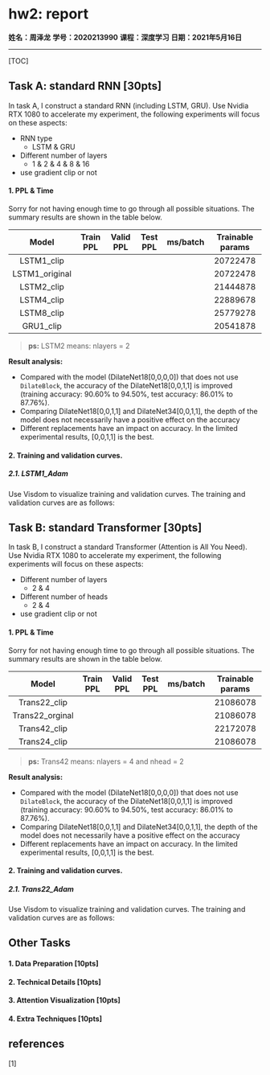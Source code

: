 # hw2: report

**姓名：周泽龙**
**学号：2020213990**
**课程：深度学习**
**日期：2021年5月16日**

------

[TOC]



<div STYLE="page-break-after: always;"></div>

## Task A: standard RNN [30pts]

In task A, I construct a standard RNN (including LSTM, GRU). Use Nvidia RTX 1080 to accelerate my experiment, the following experiments will focus on these aspects:

* RNN type
  * LSTM & GRU
* Different number of layers 
  * 1 & 2 & 4 & 8 & 16
* use gradient clip or not

#### 1. PPL & Time

Sorry for not having enough time to go through all possible situations. The summary results are shown in the table below.

|     Model      | Train PPL | Valid PPL | Test PPL | ms/batch | Trainable params |
| :------------: | :-------: | :-------: | :------: | :------: | :--------------: |
|   LSTM1_clip   |           |           |          |          |     20722478     |
| LSTM1_original |           |           |          |          |     20722478     |
|   LSTM2_clip   |           |           |          |          |     21444878     |
|   LSTM4_clip   |           |           |          |          |     22889678     |
|   LSTM8_clip   |           |           |          |          |     25779278     |
|   GRU1_clip    |           |           |          |          |     20541878     |

> **ps:** LSTM2 means: nlayers = 2

**Result analysis:**

* Compared with the model (DilateNet18[0,0,0,0]) that does not use `DilateBlock`, the accuracy of the DilateNet18[0,0,1,1] is improved (training accuracy: 90.60% to 94.50%, test accuracy: 86.01% to 87.76%).
* Comparing DilateNet18[0,0,1,1] and DilateNet34[0,0,1,1], the depth of the model does not necessarily have a positive effect on the accuracy
* Different replacements have an impact on accuracy. In the limited experimental results, [0,0,1,1] is the best.



#### 2. Training and validation curves.

##### 2.1. LSTM1_Adam

Use Visdom to visualize training and validation curves. The training and validation curves are as follows:





## Task B: standard Transformer [30pts]

In task B, I construct a standard Transformer (Attention is All You Need). Use Nvidia RTX 1080 to accelerate my experiment, the following experiments will focus on these aspects:

* Different number of layers 
  * 2 & 4
* Different number of heads
  * 2 & 4
* use gradient clip or not

#### 1. PPL & Time

Sorry for not having enough time to go through all possible situations. The summary results are shown in the table below.

|      Model      | Train PPL | Valid PPL | Test PPL | ms/batch | Trainable params |
| :-------------: | :-------: | :-------: | :------: | :------: | :--------------: |
|  Trans22_clip   |           |           |          |          |     21086078     |
| Trans22_orginal |           |           |          |          |     21086078     |
|  Trans42_clip   |           |           |          |          |     22172078     |
|  Trans24_clip   |           |           |          |          |     21086078     |

> **ps:** Trans42 means: nlayers = 4 and nhead = 2

**Result analysis:**

* Compared with the model (DilateNet18[0,0,0,0]) that does not use `DilateBlock`, the accuracy of the DilateNet18[0,0,1,1] is improved (training accuracy: 90.60% to 94.50%, test accuracy: 86.01% to 87.76%).
* Comparing DilateNet18[0,0,1,1] and DilateNet34[0,0,1,1], the depth of the model does not necessarily have a positive effect on the accuracy
* Different replacements have an impact on accuracy. In the limited experimental results, [0,0,1,1] is the best.



#### 2. Training and validation curves.

##### 2.1. Trans22_Adam

Use Visdom to visualize training and validation curves. The training and validation curves are as follows:





## Other Tasks

#### 1. Data Preparation [10pts]



#### 2. Technical Details [10pts]



#### 3. Attention Visualization [10pts]



#### 4. Extra Techniques [10pts]

## references

[1] 

